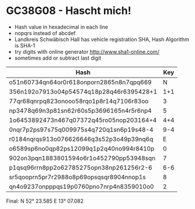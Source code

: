 # GC38G08 - Hascht mich!

- Hash value in hexadecimal in each line
- nopqrs instead of abcdef
- Landkreis Schwäbisch Hall has vehicle registration SHA, Hash Algorithm is SHA-1
- try digits with online generator http://www.sha1-online.com/
- sometimes add or subtract last digit

| Hash | Key |
|-|-|
| o51n60734qn64or0r618onporn2865n8n7qpq669 | N |
| 356n192o7913o04p54574q18p28q46r6395428+1 | 1+1 |
| 77qr68qnrpq823onooo58rqo1p8r14q7106r83oo | 3 |
| np3478q69n3p81sn62r60s5p3696165n4r5r6np4 | 5 |
| 1o6453892473n467q07372q45ro05nop203164+4 | 4+4 |
| 0nqr7p2ps97s75q009975s4q720q1sn6p19s48-4 | 9-4 |
| r0184nqrqs913o076626646q3s52p3o49p39nq6q | E |
| o6589sp6no0qp82ps12099q1p2q40no994r8410p | 0 |
| 902on3pqn1883801594o6r1o452790pp53948sqn | 7 |
| p1qsq96rrn8pp2o62785275opn38np261256r2-6 | 6-6 |
| sr5qooprn5pr7r2988o8p69opsqsqr8904nnop1s | 8 |
| qn4o9237onpppqs19p0760pno7nrp4n8359010o0 | 2 |

Final: N 52° 23.585  E 13° 07.082
